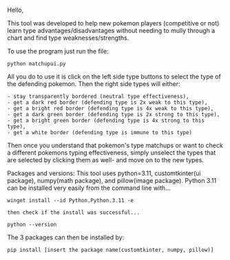 Hello,

This tool was developed to help new pokemon players (competitive or not) learn type advantages/disadvantages
without needing to mully through a chart and find type weaknesses/strengths. 

To use the program just run the file:

    python matchupui.py 

All you do to use it is click on the left side type buttons to select the type of the defending pokemon.
Then the right side types will either:

    - stay transparently bordered (neutral type effectiveness), 
    - get a dark red border (defending type is 2x weak to this type),
    - get a bright red border (defending type is 4x weak to this type),
    - get a dark green border (defending type is 2x strong to this type),
    - get a bright green border (defending type is 4x strong to this type),
    - get a white border (defending type is immune to this type)

Then once you understand that pokemon's type matchups or want to check a different pokemons typing effectiveness,
simply unselect the types that are selected by clicking them as well- and move on to the new types.

Packages and versions:
This tool uses python=3.11, customtkinter(ui package), numpy(math package), and pillow(image package).
Python 3.11 can be installed very easily from the command line with...

    winget install --id Python.Python.3.11 -e

    then check if the install was successful...

    python --version

The 3 packages can then be installed by:

    pip install [insert the package name(customtkinter, numpy, pillow)]

